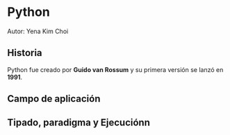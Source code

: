 # Python
Autor: Yena Kim Choi

## Historia
Python fue creado por **Guido van Rossum** y su primera versión se lanzó en **1991**.

## Campo de aplicación

## Tipado, paradigma y Ejecuciónn


